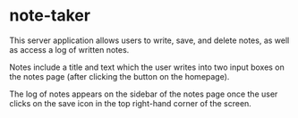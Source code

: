 # note-taker

This server application allows users to write, save, and delete notes, as well as access a log of written notes.

Notes include a title and text which the user writes into two input boxes on the notes page (after clicking the button on the homepage).

The log of notes appears on the sidebar of the notes page once the user clicks on the save icon in the top right-hand corner of the screen.
